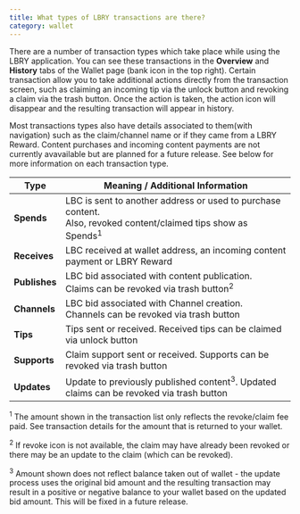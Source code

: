 ```yaml
---
title: What types of LBRY transactions are there?
category: wallet
---
```


There are a number of transaction types which take place while using the LBRY application. You can see these transactions in the **Overview** and **History** tabs of the Wallet page (bank icon in the top right). Certain transaction allow you to take additional actions directly from the transaction screen, such as claiming an incoming tip via the unlock button and revoking a claim via the trash button. Once the action is taken, the action icon will disappear and the resulting transaction will appear in history. 

Most transactions types also have details associated to them(with navigation) such as the claim/channel name or if they came from a LBRY Reward. Content purchases and incoming content payments are not currently avavailable but are planned for a future release. See below for more information on each transaction type.

| Type | Meaning / Additional Information |
--- | --- 
| **Spends** | LBC is sent to another address or used to purchase content.<br/>Also, revoked content/claimed tips show as Spends<sup>1</sup>
| **Receives** | LBC received at wallet address, an incoming content payment or LBRY Reward
| **Publishes** | LBC bid associated with content publication.<br/>Claims can be revoked via trash button<sup>2</sup>
| **Channels** | LBC bid associated with Channel creation.<br/>Channels can be revoked via trash button
| **Tips** | Tips sent or received. Received tips can be claimed via unlock button
| **Supports** | Claim support sent or received. Supports can be revoked via trash button
| **Updates** | Update to previously published content<sup>3</sup>. Updated claims can be revoked via trash button

<sup>1</sup> The amount shown in the transaction list only reflects the revoke/claim fee paid. See transaction details for the amount that is returned to your wallet. 

<sup>2</sup> If revoke icon is not available, the claim may have already been revoked or there may be an update to the claim (which can be revoked).

<sup>3</sup> Amount shown does not reflect balance taken out of wallet - the update process uses the original bid amount and the resulting transaction may result in a positive or negative balance to your wallet based on the updated bid amount. This will be fixed in a future release.
